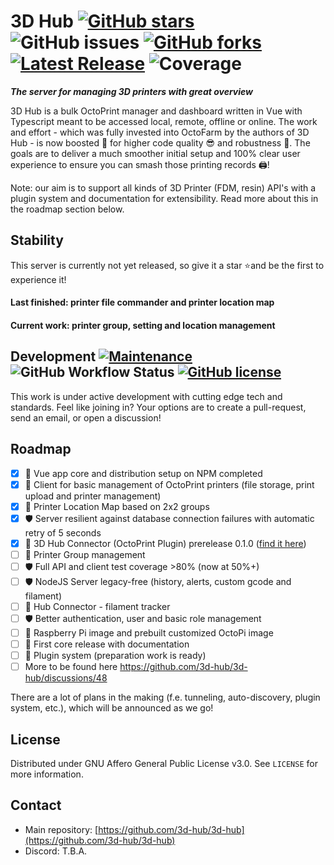 # 3D Hub [![GitHub stars](https://img.shields.io/github/stars/3d-hub/3d-hub)](https://github.com/3d-hub/3d-hub/stargazers) ![GitHub issues](https://img.shields.io/github/issues/3d-hub/3d-hub?color=green) [![GitHub forks](https://img.shields.io/github/forks/3d-hub/3d-hub)](https://github.com/3d-hub/3d-hub/network) [![Latest Release](https://img.shields.io/github/release/3d-hub/3d-hub)](https://img.shields.io/github/v/tag/3d-hub/3d-hub?sort=date) ![Coverage](https://img.shields.io/codecov/c/github/3d-hub/3d-hub)

**_The server for managing 3D printers with great overview_**

3D Hub is a bulk OctoPrint manager and dashboard written in Vue with Typescript meant to be accessed local, remote, offline or online. The work and effort - which was fully invested into OctoFarm by the authors of 3D Hub - is now boosted 🚀 for higher code quality 😎 and robustness 💪. The goals are to deliver a much smoother initial setup and 100% clear user experience to ensure you can smash those printing records 🖨️!

Note: our aim is to support all kinds of 3D Printer (FDM, resin) API's with a plugin system and documentation for extensibility. Read more about this in the roadmap section below.

<!--  ![Docker Pulls](https://img.shields.io/docker/pulls/3d-hub/3d-hub) -->
<!-- ![GitHub release (latest by date)](https://img.shields.io/github/downloads/3d-hub/3d-hub/latest/total) -->

## Stability

This server is currently not yet released, so give it a star ⭐and be the first to experience it! 

#### Last finished: printer file commander and printer location map
#### Current work: printer group, setting and location management

## Development [![Maintenance](https://img.shields.io/badge/Maintained%3F-yes-green.svg)](https://GitHub.com/3d-hub/3d-hub/graphs/commit-activity) ![GitHub Workflow Status](https://img.shields.io/github/workflow/status/3d-hub/3d-hub/Node.js%20CI/development) [![GitHub license](https://img.shields.io/github/license/3d-hub/3d-hub)](https://github.com/3d-hub/3d-hub/blob/master/LICENSE.txt)

This work is under active development with cutting edge tech and standards. Feel like joining in? Your options are to create a pull-request, send an email, or open a discussion!

## Roadmap

- [x] :rocket: Vue app core and distribution setup on NPM completed
- [x] :rocket: Client for basic management of OctoPrint printers (file storage, print upload and printer management)
- [x] 🌟 Printer Location Map based on 2x2 groups
- [x] 🛡️ Server resilient against database connection failures with automatic retry of 5 seconds
- [x] 🔌 3D Hub Connector (OctoPrint Plugin) prerelease 0.1.0 ([find it here](https://github.com/3d-hub/3d-hub-connector/releases))
- [ ] :rocket: Printer Group management
- [ ] 🛡️ Full API and client test coverage >80% (now at 50%+) 
- [ ] 🛡️ NodeJS Server legacy-free (history, alerts, custom gcode and filament)
- [ ] 🔌 Hub Connector - filament tracker 
- [ ] 🛡️ Better authentication, user and basic role management
- [ ] 🔌 Raspberry Pi image and prebuilt customized OctoPi image
- [ ] :rocket: First core release with documentation
- [ ] :rocket: Plugin system (preparation work is ready)
- [ ] More to be found here https://github.com/3d-hub/3d-hub/discussions/48

There are a lot of plans in the making (f.e. tunneling, auto-discovery, plugin system,  etc.), which will be announced as we go!

## License
Distributed under GNU Affero General Public License v3.0. See `LICENSE` for more information.

## Contact
- Main repository: [https://github.com/3d-hub/3d-hub](https://github.com/3d-hub/3d-hub)
- Discord: T.B.A.
